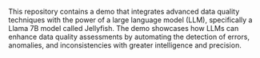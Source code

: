 This repository contains a demo that integrates advanced data quality techniques with the power of a large language model (LLM), specifically a Llama 7B model called Jellyfish. The demo showcases how LLMs can enhance data quality assessments by automating the detection of errors, anomalies, and inconsistencies with greater intelligence and precision.
